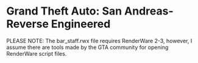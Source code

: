 # Grand Theft Auto: San Andreas- Reverse Engineered

PLEASE NOTE: The bar_staff.rwx file requires RenderWare 2-3, however, I assume there are tools made by the GTA community for opening RenderWare script files.  

